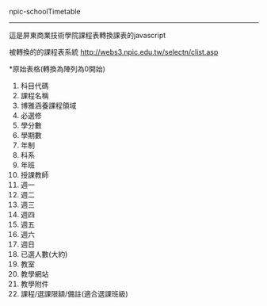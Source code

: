 npic-schoolTimetable
***
這是屏東商業技術學院課程表轉換課表的javascript

 被轉換的的課程表系統 http://webs3.npic.edu.tw/selectn/clist.asp
 
 *原始表格(轉換為陣列為0開始)
 <ol>
<li>科目代碼
<li>課程名稱
<li>博雅涵養課程領域
<li>必選修
<li>學分數
<li>學期數
<li>年制
<li>科系
<li>年班
<li>授課教師
<li>週一
<li>週二
<li>週三
<li>週四
<li>週五
<li>週六
<li>週日
<li>已選人數(大約)
<li>教室
<li>教學網站
<li>教學附件
<li>課程/選課限額/備註(適合選課班級)
</ol>
